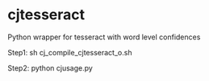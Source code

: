 # cjtesseract
Python wrapper for tesseract with word level confidences

Step1: sh cj_compile_cjtesseract_o.sh 

Step2: python cjusage.py
